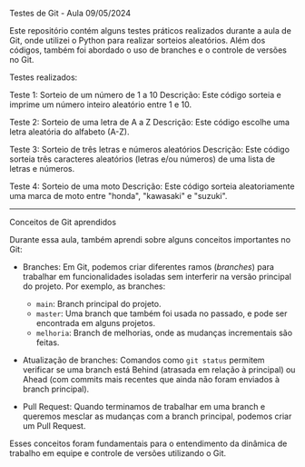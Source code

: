 Testes de Git - Aula 09/05/2024

Este repositório contém alguns testes práticos realizados durante a aula de Git, onde utilizei o Python para realizar sorteios aleatórios. Além dos códigos, também foi abordado o uso de branches e o controle de versões no Git.

Testes realizados:

Teste 1: Sorteio de um número de 1 a 10
Descrição: Este código sorteia e imprime um número inteiro aleatório entre 1 e 10.

Teste 2: Sorteio de uma letra de A a Z
Descrição: Este código escolhe uma letra aleatória do alfabeto (A-Z).

Teste 3: Sorteio de três letras e números aleatórios
Descrição: Este código sorteia três caracteres aleatórios (letras e/ou números) de uma lista de letras e números.

Teste 4: Sorteio de uma moto
Descrição: Este código sorteia aleatoriamente uma marca de moto entre "honda", "kawasaki" e "suzuki".

---

Conceitos de Git aprendidos

Durante essa aula, também aprendi sobre alguns conceitos importantes no Git:

- Branches: Em Git, podemos criar diferentes ramos (_branches_) para trabalhar em funcionalidades isoladas sem interferir na versão principal do projeto. Por exemplo, as branches:
  - `main`: Branch principal do projeto.
  - `master`: Uma branch que também foi usada no passado, e pode ser encontrada em alguns projetos.
  - `melhoria`: Branch de melhorias, onde as mudanças incrementais são feitas.

- Atualização de branches: Comandos como `git status` permitem verificar se uma branch está Behind (atrasada em relação à principal) ou Ahead (com commits mais recentes que ainda não foram enviados à branch principal).

- Pull Request: Quando terminamos de trabalhar em uma branch e queremos mesclar as mudanças com a branch principal, podemos criar um Pull Request.

Esses conceitos foram fundamentais para o entendimento da dinâmica de trabalho em equipe e controle de versões utilizando o Git.
